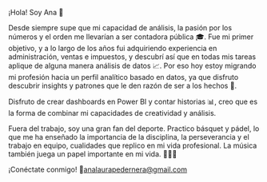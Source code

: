 ¡Hola! Soy Ana 👋

Desde siempre supe que mi capacidad de análisis, la pasión por los números y el orden me llevarían a ser contadora pública 🎓. Fue mi primer objetivo, y a lo largo de los años fui 
adquiriendo experiencia en administración, ventas e impuestos, y descubrí así que en todas mis tareas aplique de alguna manera análisis de datos 📈. Por eso hoy estoy migrando mi 
profesión hacia un perfil analítico basado en datos, ya que disfruto descubrir insights y patrones que le den razón de ser a los hechos 🚀.

Disfruto de crear dashboards en Power BI y contar historias 📊, creo que es la forma de combinar mi capacidades de creatividad y análisis. 

Fuera del trabajo, soy una gran fan del deporte. Practico básquet y pádel, lo que me ha enseñado la importancia de la disciplina, la perseverancia y el trabajo en equipo, 
cualidades que replico en mi vida profesional. La música también juega un papel importante en mi vida. 🎯🏀🎶
 
¡Conéctate conmigo!
📧analaurapedernera@gmail.com
